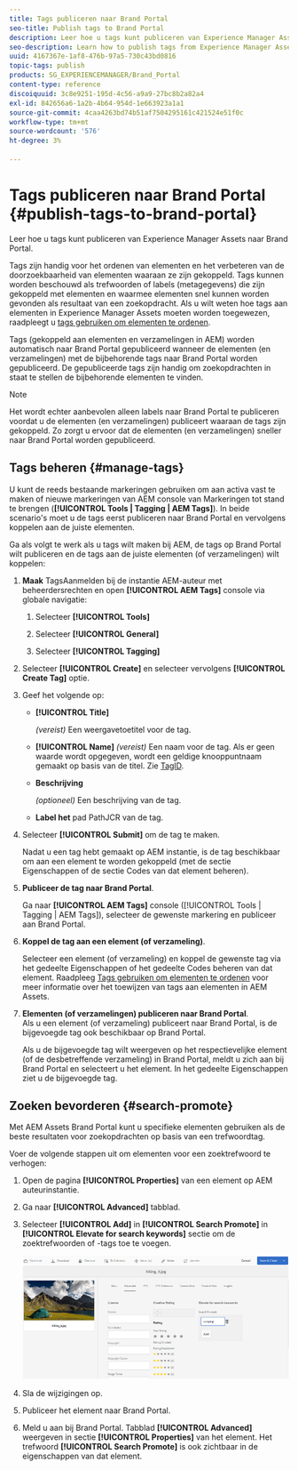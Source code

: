 ```yaml
---
title: Tags publiceren naar Brand Portal
seo-title: Publish tags to Brand Portal
description: Leer hoe u tags kunt publiceren van Experience Manager Assets naar Brand Portal.
seo-description: Learn how to publish tags from Experience Manager Assets to Brand Portal.
uuid: 4167367e-1af8-476b-97a5-730c43bd0816
topic-tags: publish
products: SG_EXPERIENCEMANAGER/Brand_Portal
content-type: reference
discoiquuid: 3c8e9251-195d-4c56-a9a9-27bc8b2a82a4
exl-id: 842656a6-1a2b-4b64-954d-1e663923a1a1
source-git-commit: 4caa4263bd74b51af7504295161c421524e51f0c
workflow-type: tm+mt
source-wordcount: '576'
ht-degree: 3%

---
```


# Tags publiceren naar Brand Portal {#publish-tags-to-brand-portal}

Leer hoe u tags kunt publiceren van Experience Manager Assets naar Brand Portal.

Tags zijn handig voor het ordenen van elementen en het verbeteren van de doorzoekbaarheid van elementen waaraan ze zijn gekoppeld. Tags kunnen worden beschouwd als trefwoorden of labels (metagegevens) die zijn gekoppeld met elementen en waarmee elementen snel kunnen worden gevonden als resultaat van een zoekopdracht. Als u wilt weten hoe tags aan elementen in Experience Manager Assets moeten worden toegewezen, raadpleegt u [tags gebruiken om elementen te ordenen](https://experienceleague.adobe.com/docs/experience-manager-65/assets/managing/organize-assets.html).

Tags (gekoppeld aan elementen en verzamelingen in AEM) worden automatisch naar Brand Portal gepubliceerd wanneer de elementen (en verzamelingen) met de bijbehorende tags naar Brand Portal worden gepubliceerd. De gepubliceerde tags zijn handig om zoekopdrachten in staat te stellen de bijbehorende elementen te vinden.

>[!NOTE]
>
>Het wordt echter aanbevolen alleen labels naar Brand Portal te publiceren voordat u de elementen (en verzamelingen) publiceert waaraan de tags zijn gekoppeld. Zo zorgt u ervoor dat de elementen (en verzamelingen) sneller naar Brand Portal worden gepubliceerd.

## Tags beheren {#manage-tags}

U kunt de reeds bestaande markeringen gebruiken om aan activa vast te maken of nieuwe markeringen van AEM console van Markeringen tot stand te brengen (**[!UICONTROL Tools | Tagging | AEM Tags]**). In beide scenario&#39;s moet u de tags eerst publiceren naar Brand Portal en vervolgens koppelen aan de juiste elementen.

Ga als volgt te werk als u tags wilt maken bij AEM, de tags op Brand Portal wilt publiceren en de tags aan de juiste elementen (of verzamelingen) wilt koppelen:

1. **Maak**
TagsAanmelden bij de instantie AEM-auteur met beheerdersrechten en open  **[!UICONTROL AEM Tags]** console via globale navigatie:

   1. Selecteer **[!UICONTROL Tools]**

   1. Selecteer **[!UICONTROL General]**

   1. Selecteer **[!UICONTROL Tagging]**

1. Selecteer **[!UICONTROL Create]** en selecteer vervolgens **[!UICONTROL Create Tag]** optie.
1. Geef het volgende op:

   * **[!UICONTROL Title]**

      *(vereist)* Een weergavetoetitel voor de tag.
   * **[!UICONTROL Name]**
      *(vereist)* Een naam voor de tag. Als er geen waarde wordt opgegeven, wordt een geldige knooppuntnaam gemaakt op basis van de titel. Zie [TagID](https://experienceleague.adobe.com/docs/experience-manager-65/developing/platform/tagging/framework.html).
   * **Beschrijving**

      *(optioneel)* Een beschrijving van de tag.
   * **Label het**
pad PathJCR van de tag.

1. Selecteer **[!UICONTROL Submit]** om de tag te maken.

   Nadat u een tag hebt gemaakt op AEM instantie, is de tag beschikbaar om aan een element te worden gekoppeld (met de sectie Eigenschappen of de sectie Codes van dat element beheren).

1. **Publiceer de tag naar Brand Portal**.

   Ga naar **[!UICONTROL AEM Tags]** console ([!UICONTROL Tools | Tagging | AEM Tags]), selecteer de gewenste markering en publiceer aan Brand Portal.

1. **Koppel de tag aan een element (of verzameling)**.

   Selecteer een element (of verzameling) en koppel de gewenste tag via het gedeelte Eigenschappen of het gedeelte Codes beheren van dat element. Raadpleeg [Tags gebruiken om elementen te ordenen](https://experienceleague.adobe.com/docs/experience-manager-65/assets/managing/organize-assets.html) voor meer informatie over het toewijzen van tags aan elementen in AEM Assets.

1. **Elementen (of verzamelingen) publiceren naar Brand Portal**.\
   Als u een element (of verzameling) publiceert naar Brand Portal, is de bijgevoegde tag ook beschikbaar op Brand Portal.

   Als u de bijgevoegde tag wilt weergeven op het respectievelijke element (of de desbetreffende verzameling) in Brand Portal, meldt u zich aan bij Brand Portal en selecteert u het element. In het gedeelte Eigenschappen ziet u de bijgevoegde tag.

## Zoeken bevorderen {#search-promote}

Met AEM Assets Brand Portal kunt u specifieke elementen gebruiken als de beste resultaten voor zoekopdrachten op basis van een trefwoordtag.

Voer de volgende stappen uit om elementen voor een zoektrefwoord te verhogen:

1. Open de pagina **[!UICONTROL Properties]** van een element op AEM auteurinstantie.
1. Ga naar **[!UICONTROL Advanced]** tabblad.
1. Selecteer **[!UICONTROL Add]** in **[!UICONTROL Search Promote]** in **[!UICONTROL Elevate for search keywords]** sectie om de zoektrefwoorden of -tags toe te voegen.

   ![](assets/search-promote.png)

1. Sla de wijzigingen op.
1. Publiceer het element naar Brand Portal.
1. Meld u aan bij Brand Portal. Tabblad **[!UICONTROL Advanced]** weergeven in sectie **[!UICONTROL Properties]** van het element.
Het trefwoord **[!UICONTROL Search Promote]** is ook zichtbaar in de eigenschappen van dat element.
